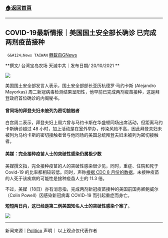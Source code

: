 ###  [:house:返回首頁](https://github.com/ourhimalayas/txt)
---


## COVID-19最新情报｜美国国土安全部长确诊 已完成两剂疫苗接种
` G&#124;News TAIWAN` [轉載自GNews](https://gnews.org/zh-hans/1605481/)

**撰文/ 台湾宝岛农场 天滅中共｜发布日期/ 20/10/2021 **

![](https://assets.gnews.org/wp-content/uploads/2021/10/2222_0.jpg)

美国国土安全部发言人表示，国土安全部部长亚历杭德罗·马约卡斯 (Alejandro Mayorkas) 周二新冠病毒检测结果呈阳性，他早前已完成两剂疫苗接种，这是拜登政府首位确诊的内阁秘书。

#### **曾同场的拜登夫妇未被列为密切接触者**

白宫周二表示，拜登夫妇上周六曾与马约卡斯在华盛顿同场出席活动，但距离马约卡斯确诊超过 48 小时，加上活动是在室外举办，传染风险不高，因此拜登夫妇未被列为马约卡斯的密切接触者曾与他同场的美国总统拜登夫妇未被列为密切接触者。

#### **美媒：完全接种疫苗人士的突破性感染仍属极少数**

美媒撰文指，完全接种疫苗的人的突破性感染很少见，同时，重症、住院和死于 Covid-19 的比率都相较较低。同时，声称[根据 CDC 8 月份的数据](https://covid.cdc.gov/covid-data-tracker/#rates-by-vaccine-status)，未接种疫苗的人死于该疾病的可能性是接种疫苗人士的 11.3 倍。

不过，美媒（18日）亦有消息指，完成两剂新冠疫苗接种的美国前国务卿鲍威尔（Colin Powell）因感染新冠病毒 COVID-19 而引起重症而身亡。

**短短两日内，这已经是第二例美国知名人士的突破性感染个案了**。

![](https://assets.gnews.org/wp-content/uploads/2021/10/5-38.jpg)

* * *

新闻来源｜[Politico](https://www.politico.com/news/2021/10/19/secretary-mayorkas-tests-positive-for-covid-19-516253)
声明｜ 以上观点仅代表作者
